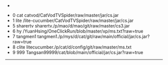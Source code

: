 ### 
*
+ 0 cat catvod/CatVodTVSpider/raw/master/jar/cs.jar
+ 1 lite /lite-cucumber/CatVodTVSpider/raw/master/jar/cs.jar
+ 5 sharertv sharertv./p/mao/d/mao/git/raw/master/cs3.jar
+ 6 hy /YuanHsing/OneClickRun/blob/master/xp/ms.txt?raw=true
+ 7 tangmen1 tangmen1./p/mys/d/cat/git/raw/main/official/jar/cs.jar?raw=true
+ 8 clite litecucumber./p/cat/d/config/git/raw/master/ms.txt
+ 9 999  Tangsan99999/cat/blob/main/official/jar/cs.jar?raw=true
---
